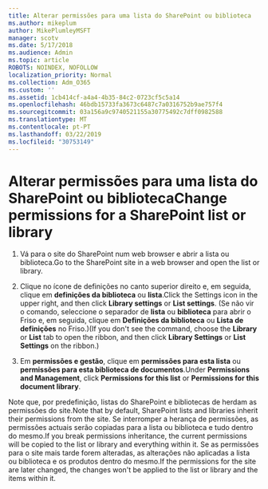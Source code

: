 ```yaml
---
title: Alterar permissões para uma lista do SharePoint ou biblioteca
ms.author: mikeplum
author: MikePlumleyMSFT
manager: scotv
ms.date: 5/17/2018
ms.audience: Admin
ms.topic: article
ROBOTS: NOINDEX, NOFOLLOW
localization_priority: Normal
ms.collection: Adm_O365
ms.custom: ''
ms.assetid: 1cb414cf-a4a4-4b35-84c2-0723cf5c5a14
ms.openlocfilehash: 46bdb15733fa3673c6487c7a0316752b9ae757f4
ms.sourcegitcommit: 03a156a9c9740521155a30775492c7dff0982588
ms.translationtype: MT
ms.contentlocale: pt-PT
ms.lasthandoff: 03/22/2019
ms.locfileid: "30753149"
---
```

# <a name="change-permissions-for-a-sharepoint-list-or-library"></a><span data-ttu-id="108a3-102">Alterar permissões para uma lista do SharePoint ou biblioteca</span><span class="sxs-lookup"><span data-stu-id="108a3-102">Change permissions for a SharePoint list or library</span></span>

1. <span data-ttu-id="108a3-103">Vá para o site do SharePoint num web browser e abrir a lista ou biblioteca.</span><span class="sxs-lookup"><span data-stu-id="108a3-103">Go to the SharePoint site in a web browser and open the list or library.</span></span>
    
2. <span data-ttu-id="108a3-104">Clique no ícone de definições no canto superior direito e, em seguida, clique em **definições da biblioteca** ou **lista**.</span><span class="sxs-lookup"><span data-stu-id="108a3-104">Click the Settings icon in the upper right, and then click **Library settings** or **List settings**.</span></span> <span data-ttu-id="108a3-105">(Se não vir o comando, seleccione o separador de **lista** ou **biblioteca** para abrir o Friso e, em seguida, clique em **Definições da biblioteca** ou **Lista de definições** no Friso.)</span><span class="sxs-lookup"><span data-stu-id="108a3-105">(If you don't see the command, choose the **Library** or **List** tab to open the ribbon, and then click **Library Settings** or **List Settings** on the ribbon.)</span></span> 
    
3. <span data-ttu-id="108a3-106">Em **permissões e gestão**, clique em **permissões para esta lista** ou **permissões para esta biblioteca de documentos**.</span><span class="sxs-lookup"><span data-stu-id="108a3-106">Under **Permissions and Management**, click **Permissions for this list** or **Permissions for this document library**.</span></span>
    
<span data-ttu-id="108a3-107">Note que, por predefinição, listas do SharePoint e bibliotecas de herdam as permissões do site.</span><span class="sxs-lookup"><span data-stu-id="108a3-107">Note that by default, SharePoint lists and libraries inherit their permissions from the site.</span></span> <span data-ttu-id="108a3-108">Se interromper a herança de permissões, as permissões actuais serão copiadas para a lista ou biblioteca e tudo dentro do mesmo.</span><span class="sxs-lookup"><span data-stu-id="108a3-108">If you break permissions inheritance, the current permissions will be copied to the list or library and everything within it.</span></span> <span data-ttu-id="108a3-109">Se as permissões para o site mais tarde forem alteradas, as alterações não aplicadas a lista ou biblioteca e os produtos dentro do mesmo.</span><span class="sxs-lookup"><span data-stu-id="108a3-109">If the permissions for the site are later changed, the changes won't be applied to the list or library and the items within it.</span></span>
  

